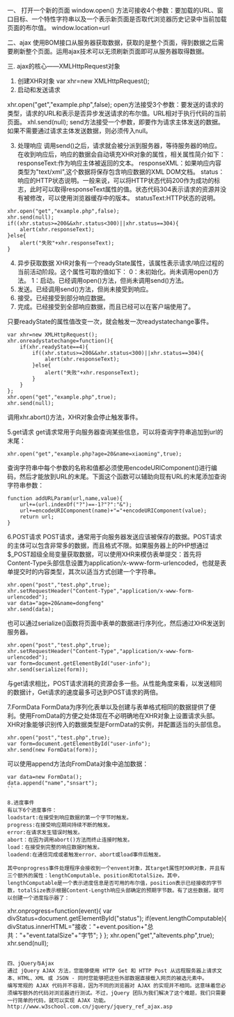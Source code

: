 ﻿一、 打开一个新的页面
window.open()
方法可接收4个参数：要加载的URL、窗口目标、一个特性字符串以及一个表示新页面是否取代浏览器历史记录中当前加载页面的布尔值。
window.location=url

二、ajax
使用BOM接口从服务器获取数据，获取的是整个页面，得到数据之后需要刷新整个页面。运用ajax技术可以无须刷新页面即可从服务器取得数据。

三. ajax的核心——XMLHttpRequest对象


1. 创建XHR对象
var xhr=new XMLHttpRequest();
2. 启动和发送请求

xhr.open("get","example.php",false);
open方法接受3个参数：要发送的请求的类型，请求的URL和表示是否异步发送请求的布尔值。URL相对于执行代码的当前页面。
xhl.send(null);
send方法接受一个参数，即要作为请求主体发送的数据。如果不需要通过请求主体发送数据，则必须传入null。

3. 处理响应
调用send()之后，请求就会被分派到服务器，等待服务器的响应。在收到响应后，响应的数据会自动填充XHR对象的属性，相关属性简介如下：
responseText:作为响应主体被返回的文本。
responseXML：如果响应内容类型为"text/xml",这个数据将保存包含响应数据的XML DOM文档。
status：响应的HTTP状态说明。一般来说，可以将HTTP状态代码200作为成功的标志，此时可以取得responseText属性的值。状态代码304表示请求的资源并没有被修改，可以使用浏览器缓存中的版本。
statusText:HTTP状态的说明。
```
xhr.open("get","example.php",false);
xhr.send(null);
if((xhr.status>=200&&xhr.status<300)||xhr.status==304){
	alert(xhr.responseText);
}else{
	alert("失败"+xhr.responseText);
}

```
4. 异步获取数据
XHR对象有一个readyState属性，该属性表示请求/响应过程的当前活动阶段。这个属性可取的值如下：
0：未初始化。尚未调用open()方法。
1：启动。已经调用open()方法，但尚未调用send()方法。
3. 发送。已经调用send()方法，但尚未接受到响应。
3. 接受。已经接受到部分响应数据。
4. 完成。已经接受到全部响应数据，而且已经可以在客户端使用了。

只要readyState的属性值改变一次，就会触发一次readystatechange事件。
```
var xhr=new XMLHttpRequest();
xhr.onreadystatechange=function(){
	if(xhr.readyState==4){
		if((xhr.status>=200&&xhr.status<300)||xhr.status==304){
			alert(xhr.responseText);
		}else{
			alert("失败"+xhr.responseText);
		}
	}	
};
xhr.open("get","example.php",true);
xhr.send(null);

```
调用xhr.abort()方法，XHR对象会停止触发事件。

5.get请求
get请求常用于向服务器查询某些信息，可以将查询字符串追加到url的末尾：
```
xhr.open("get","example.php?age=20&name=xiaoming",true);
```
查询字符串中每个参数的名称和值都必须使用encodeURIComponent()进行编码，然后才能放到URL的末尾。下面这个函数可以辅助向现有URL的末尾添加查询字符串参数：
```
function addURLParam(url,name,value){
	url+=(url.indexOf("?")==-1?"?":"&");
	url+=encodeURIComponent(name)+"="+encodeURIComponent(value);
	return url;
}
```
6.POST请求
POST请求，通常用于向服务器发送应该被保存的数据。POST请求的主体可以包含非常多的数据，而且格式不限。如果服务器上的PHP想通过$_POST超级全局变量获取数据，可以使用XHR来模仿表单提交：首先将Content-Type头部信息设置为application/x-www-form-urlencoded，也就是表单提交时的内容类型，其次以适当方式创建一个字符串。
```
xhr.open("post","test.php",true);
xhr.setRequestHeader("Content-Type","application/x-www-form-urlencoded");
var data="age=20&name=dongfeng"
xhr.send(data);
```
也可以通过serialize()函数将页面中表单的数据进行序列化，然后通过XHR发送到服务器。
```
xhr.open("post","test.php",true);
xhr.setRequestHeader("Content-Type","application/x-www-form-urlencoded");
var form=document.getElementById("user-info");
xhr.send(serialize(form));
```
与get请求相比，POST请求消耗的资源会多一些。从性能角度来看，以发送相同的数据计，Get请求的速度最多可达到POST请求的两倍。

7.FormData
FormData为序列化表单以及创建与表单格式相同的数据提供了便利。使用FromData的方便之处体现在不必明确地在XHR对象上设置请求头部。XHR对象能够识别传入的数据类型是FormData的实例，并配置适当的头部信息。
```
xhr.open("post","test.php",true);
var form=document.getElementById("user-info");
xhr.send(new FormData(form));
```
可以使用append方法向FromData对象中追加数据：
```
var data=new FormData();
data.append("name","snsart");
``

8.进度事件
有以下6个进度事件：
loadstart:在接受到响应数据的第一个字节时触发。
progress:在接受响应期间持续不断的触发。
error:在请求发生错误时触发。
abort：在因为调用abort()方法而终止连接时触发。
load：在接受到完整的响应数据时触发。
loadend:在通信完成或者触发error、abort或load事件后触发。

其中onprogress事件处理程序会接收到一个envent对象，其target属性时XHR对象，并且有三个额外的属性：lengthComputable、position和totalSize。其中，lengthComputable是一个表示进度信息是否可用的布尔值，position表示已经接收的字节数，totalSize表示根据Content-Length响应头部确定的预期字节数。有了这些数据，就可以创建一个进度指示器了：
```
xhr.onprogress=function(event){
	var divStatus=document.getElementById("status");
	if(event.lengthComputable){
		divStatus.innerHTML="接收："+event.position+"总共："+"event.tatalSize"+"字节";
	}
};
xhr.open("get","altevents.php",true);
xhr.send(null);
```

四、jQuery与Ajax
通过 jQuery AJAX 方法，您能够使用 HTTP Get 和 HTTP Post 从远程服务器上请求文本、HTML、XML 或 JSON - 同时您能够把这些外部数据直接载入网页的被选元素中。
编写常规的 AJAX 代码并不容易，因为不同的浏览器对 AJAX 的实现并不相同。这意味着您必须编写额外的代码对浏览器进行测试。不过，jQuery 团队为我们解决了这个难题，我们只需要一行简单的代码，就可以实现 AJAX 功能。
http://www.w3school.com.cn/jquery/jquery_ref_ajax.asp

